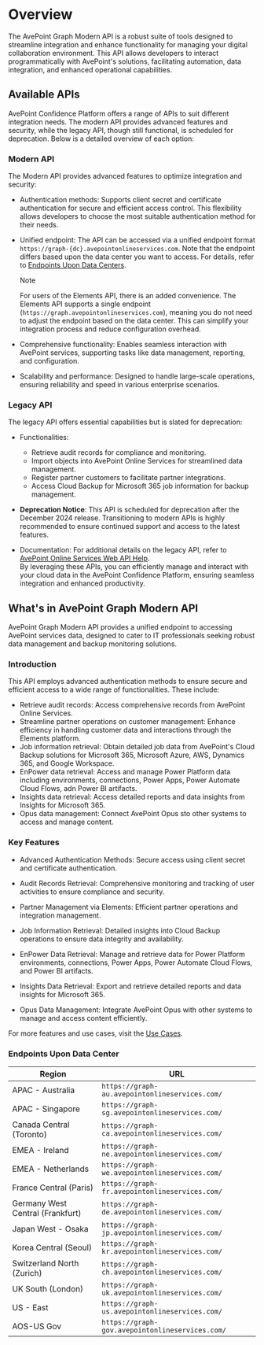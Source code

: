 # Overview

The AvePoint Graph Modern API is a robust suite of tools designed to streamline integration and enhance functionality for managing your digital collaboration environment. This API allows developers to interact programmatically with AvePoint's solutions, facilitating automation, data integration, and enhanced operational capabilities.  

## Available APIs  

AvePoint Confidence Platform offers a range of APIs to suit different integration needs. The modern API provides advanced features and security, while the legacy API, though still functional, is scheduled for deprecation. Below is a detailed overview of each option:  

### Modern API  

The Modern API provides advanced features to optimize integration and security:  

- Authentication methods: Supports client secret and certificate authentication for secure and efficient access control. This flexibility allows developers to choose the most suitable authentication method for their needs.  
- Unified endpoint: The API can be accessed via a unified endpoint format `https://graph-{dc}.avepointonlineservices.com`. Note that the endpoint differs based upon the data center you want to access. For details, refer to [Endpoints Upon Data Centers](#endpoints-upon-data-center). 
  > [!NOTE]
  > For users of the Elements API, there is an added convenience. The Elements API supports a single endpoint (`https://graph.avepointonlineservices.com`), meaning you do not need to adjust the endpoint based on the data center. This can simplify your integration process and reduce configuration overhead.

- Comprehensive functionality: Enables seamless interaction with AvePoint services, supporting tasks like data management, reporting, and configuration.  
- Scalability and performance: Designed to handle large-scale operations, ensuring reliability and speed in various enterprise scenarios.  

### Legacy API  

The legacy API offers essential capabilities but is slated for deprecation:  

- Functionalities:  

  - Retrieve audit records for compliance and monitoring.  
  - Import objects into AvePoint Online Services for streamlined data management.  
  - Register partner customers to facilitate partner integrations.  
  - Access Cloud Backup for Microsoft 365 job information for backup management.  

- **Deprecation Notice**: This API is scheduled for deprecation after the December 2024 release. Transitioning to modern APIs is highly recommended to ensure continued support and access to the latest features.  
- Documentation: For additional details on the legacy API, refer to [AvePoint Online Services Web API Help](https://avepointcdn.azureedge.net/assets/webhelp/avepoint-online-services-api/index.htm).  
By leveraging these APIs, you can efficiently manage and interact with your cloud data in the AvePoint Confidence Platform, ensuring seamless integration and enhanced productivity.  

## What's in AvePoint Graph Modern API

AvePoint Graph Modern API provides a unified endpoint to accessing AvePoint services data, designed to cater to IT professionals seeking robust data management and backup monitoring solutions.  

### Introduction

This API employs advanced authentication methods to ensure secure and efficient access to a wide range of functionalities. These include:  

- Retrieve audit records: Access comprehensive records from AvePoint Online Services.  
- Streamline partner operations on customer management: Enhance efficiency in handling customer data and interactions through the Elements platform.  
- Job information retrieval: Obtain detailed job data from AvePoint's Cloud Backup solutions for Microsoft 365, Microsoft Azure, AWS, Dynamics 365, and Google Workspace.  
- EnPower data retrieval: Access and manage Power Platform data including environments, connections, Power Apps, Power Automate Cloud Flows, adn Power BI artifacts.  
- Insights data retrieval: Access detailed reports and data insights from Insights for Microsoft 365.  
- Opus data management: Connect AvePoint Opus sto other systems to access and manage content.  

### Key Features

- Advanced Authentication Methods: Secure access using client secret and certificate authentication.  

- Audit Records Retrieval: Comprehensive monitoring and tracking of user activities to ensure compliance and security.  

- Partner Management via Elements: Efficient partner operations and integration management.

- Job Information Retrieval: Detailed insights into Cloud Backup operations to ensure data integrity and availability.  

- EnPower Data Retrieval: Manage and retrieve data for Power Platform environments, connections, Power Apps, Power Automate Cloud Flows, and Power BI artifacts.  

- Insights Data Retrieval: Export and retrieve detailed reports and data insights for Microsoft 365.  

- Opus Data Management: Integrate AvePoint Opus with other systems to manage and access content efficiently.  


For more features and use cases, visit the [Use Cases](Use-Cases.md).  

### Endpoints Upon Data Center

| Region                    | URL                                 |
|------------------------------|---------------------------------|
| APAC - Australia          | `https://graph-au.avepointonlineservices.com/`|
| APAC - Singapore                    | `https://graph-sg.avepointonlineservices.com/`|
| Canada Central (Toronto)            | `https://graph-ca.avepointonlineservices.com/`|
| EMEA - Ireland                      | `https://graph-ne.avepointonlineservices.com/` |
| EMEA - Netherlands                  | `https://graph-we.avepointonlineservices.com/` |
| France Central (Paris)              | `https://graph-fr.avepointonlineservices.com/` |
| Germany West Central (Frankfurt)    | `https://graph-de.avepointonlineservices.com/` |
| Japan West - Osaka                  | `https://graph-jp.avepointonlineservices.com/` |
| Korea Central (Seoul)               | `https://graph-kr.avepointonlineservices.com/` |
| Switzerland North (Zurich)          | `https://graph-ch.avepointonlineservices.com/` |
| UK South (London)                   | `https://graph-uk.avepointonlineservices.com/` |
| US - East                           | `https://graph-us.avepointonlineservices.com/`|
| AOS-US Gov                           |`https://graph-gov.avepointonlineservices.com/`|